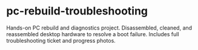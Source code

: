# pc-rebuild-troubleshooting
Hands-on PC rebuild and diagnostics project. Disassembled, cleaned, and reassembled desktop hardware to resolve a boot failure. Includes full troubleshooting ticket and progress photos.
